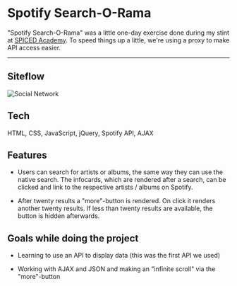 # Spotify Search-O-Rama

"Spotify Search-O-Rama" was a little one-day exercise done during my stint at [SPICED Academy](https://www.spiced.academy/program/full-stack-web-development/). To speed things up a little, we're using a proxy to make API access easier.

---

## Siteflow

![Social Network](siteflow.gif)

## Tech

HTML, CSS, JavaScript, jQuery, Spotify API, AJAX

## Features

-   Users can search for artists or albums, the same way they can use the native search. The infocards, which are rendered after a search, can be clicked and link to the respective artists / albums on Spotify.

-   After twenty results a "more"-button is rendered. On click it renders another twenty results. If less than twenty results are available, the button is hidden afterwards.

## Goals while doing the project

-   Learning to use an API to display data (this was the first API we used)

-   Working with AJAX and JSON and making an "infinite scroll" via the "more"-button
